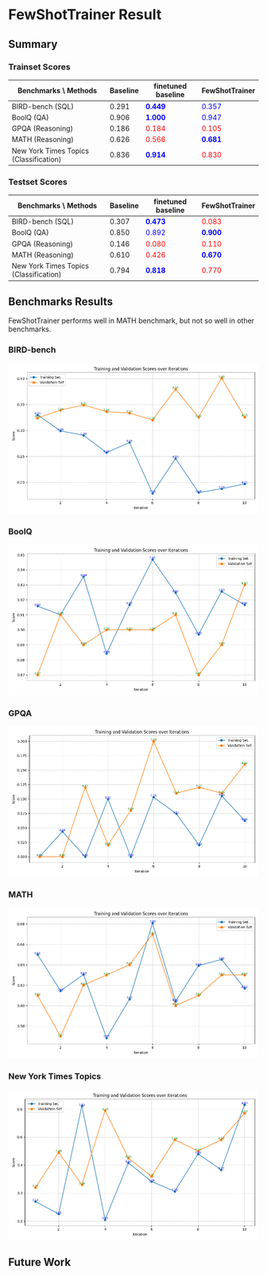 # FewShotTrainer Result

## Summary

### Trainset Scores

| Benchmarks \ Methods                   | Baseline | finetuned baseline                        | FewShotTrainer                            |
| -------------------------------------- | -------- | ----------------------------------------- | ----------------------------------------- |
| BIRD-bench (SQL)                       | 0.291    | <span style="color:blue">**0.449**</span> | <span style="color:blue">0.357</span>     |
| BoolQ (QA)                             | 0.906    | <span style="color:blue">**1.000**</span> | <span style="color:blue">0.947</span>     |
| GPQA (Reasoning)                       | 0.186    | <span style="color:red">0.184</span>      | <span style="color:red">0.105</span>      |
| MATH (Reasoning)                       | 0.626    | <span style="color:red">0.566</span>      | <span style="color:blue">**0.681**</span> |
| New York Times Topics (Classification) | 0.836    | <span style="color:blue">**0.914**</span> | <span style="color:red">0.830</span>      |

### Testset Scores

| Benchmarks \ Methods                   | Baseline | finetuned baseline                        | FewShotTrainer                            |
| -------------------------------------- | -------- | ----------------------------------------- | ----------------------------------------- |
| BIRD-bench (SQL)                       | 0.307    | <span style="color:blue">**0.473**</span> | <span style="color:red">0.083</span>      |
| BoolQ (QA)                             | 0.850    | <span style="color:blue">0.892</span>     | <span style="color:blue">**0.900**</span> |
| GPQA (Reasoning)                       | 0.146    | <span style="color:red">0.080</span>      | <span style="color:red">0.110</span>      |
| MATH (Reasoning)                       | 0.610    | <span style="color:red">0.426</span>      | <span style="color:blue">**0.670**</span> |
| New York Times Topics (Classification) | 0.794    | <span style="color:blue">**0.818**</span> | <span style="color:red">0.770</span>      |

## Benchmarks Results

FewShotTrainer performs well in MATH benchmark, but not so well in other benchmarks.

### BIRD-bench

![BIRD-bench](../../../../images/trainer/community/few_shot/bird_bench_result.png)

### BoolQ

![BoolQ](../../../../images/trainer/community/few_shot/boolq_result.png)

### GPQA

![GPQA](../../../../images/trainer/community/few_shot/gpqa_result.png)

### MATH

![MATH](../../../../images/trainer/community/few_shot/math_result.png)

### New York Times Topics

![New York Times Topics](../../../../images/trainer/community/few_shot/new_york_times_topics_result.png)

## Future Work

